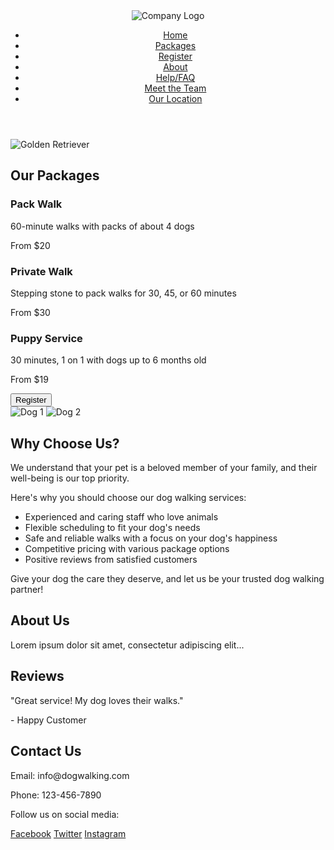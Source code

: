 <!DOCTYPE html>
<html lang="en">
<head>
    <meta charset="UTF-8">
    <meta name="viewport" content="width=device-width, initial-scale=1.0">
    <link rel="stylesheet" href="styles.css">
    <script defer src="script.js"></script>
    <title>Dog Walking</title>
</head>
<body>

  <header>
    <img src="logo.png" alt="Company Logo">
    <nav>
      <ul>
        <li><a href="#home">Home</a></li>
        <li><a href="#packages">Packages</a></li>
        <li><a href="#register">Register</a></li>
        <li><a href="#about">About</a></li>
        <li><a href="#faq">Help/FAQ</a></li>
        <li><a href="#team">Meet the Team</a></li>
        <li><a href="#location">Our Location</a></li>
      </ul>
    </nav>
  </header>

<body>
        <img src="goldenRetriever.png" alt=" Golden Retriever">
</body>

  <main>
    <section id="packages">
      <h2>Our Packages</h2>
      <div class="package">
        <h3>Pack Walk</h3>
        <p>60-minute walks with packs of about 4 dogs</p>
        <p>From $20</p>
      </div>
      <div class="package">
        <h3>Private Walk</h3>
        <p>Stepping stone to pack walks for 30, 45, or 60 minutes</p>
        <p>From $30</p>
      </div>
      <div class="package">
        <h3>Puppy Service</h3>
        <p>30 minutes, 1 on 1 with dogs up to 6 months old</p>
        <p>From $19</p>
      </div>
    </section>

 <section id="home">
      <button id="registerButton" onclick="location.href='#register'">Register</button>
      <div id="dogPhotos">
        <img src="dog1.jpg" alt="Dog 1">
        <img src="dog2.jpg" alt="Dog 2">
        <!-- Add more dog images -->
      </div>
      <div id="whyChooseUs">
  <h2>Why Choose Us?</h2>
  <p>We understand that your pet is a beloved member of your family, and their well-being is our top priority.</p>
  <p>Here's why you should choose our dog walking services:</p>
  <ul>
    <li>Experienced and caring staff who love animals</li>
    <li>Flexible scheduling to fit your dog's needs</li>
    <li>Safe and reliable walks with a focus on your dog's happiness</li>
    <li>Competitive pricing with various package options</li>
    <li>Positive reviews from satisfied customers</li>
  </ul>
  <p>Give your dog the care they deserve, and let us be your trusted dog walking partner!</p>
</div>

<div id="aboutUs">
        <h2>About Us</h2>
        <p>Lorem ipsum dolor sit amet, consectetur adipiscing elit...</p>
      </div>
      <div id="reviews">
        <h2>Reviews</h2>
        <div class="review">
          <p>"Great service! My dog loves their walks."</p>
          <p>- Happy Customer</p>
        </div>
        <!-- Add more reviews -->
      </div>
      <div id="contact">
        <h2>Contact Us</h2>
        <p>Email: info@dogwalking.com</p>
        <p>Phone: 123-456-7890</p>
      </div>
    </section>
  </main>

  <footer>
    <div id="contactFooter">
      <p>Follow us on social media:</p>
      <a href="#" target="_blank">Facebook</a>
      <a href="#" target="_blank">Twitter</a>
      <a href="#" target="_blank">Instagram</a>
    </div>
  </footer>

</body>
</html>

